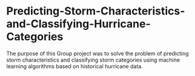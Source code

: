 # Predicting-Storm-Characteristics-and-Classifying-Hurricane-Categories
The purpose of this Group project was to solve the problem of predicting storm characteristics and classifying storm categories using machine learning algorithms based on historical hurricane data.
